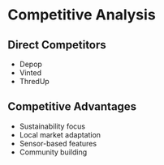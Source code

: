 # Competitive Analysis

## Direct Competitors
- Depop
- Vinted
- ThredUp

## Competitive Advantages
- Sustainability focus
- Local market adaptation
- Sensor-based features
- Community building

